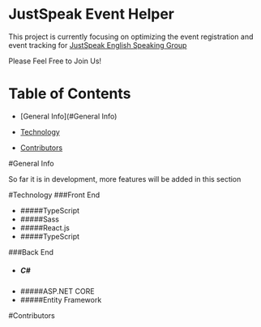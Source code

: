 # JustSpeak Event Helper

This project is currently focusing on optimizing the event registration and event tracking for [JustSpeak English Speaking Group](https://www.facebook.com/groups/170452186981653)

Please Feel Free to Join Us!

# Table of Contents

- [General Info](#General Info)

- [Technology](#Technology)

- [Contributors](#Contributors)

#General Info

So far it is in development, more features will be added in this section

#Technology
###Front End

- #####TypeScript
- #####Sass
- #####React.js
- #####TypeScript

###Back End

- ##### C#
- #####ASP.NET CORE
- #####Entity Framework

#Contributors
